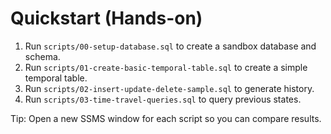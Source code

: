 # Quickstart (Hands-on)

1. Run `scripts/00-setup-database.sql` to create a sandbox database and schema.
2. Run `scripts/01-create-basic-temporal-table.sql` to create a simple temporal table.
3. Run `scripts/02-insert-update-delete-sample.sql` to generate history.
4. Run `scripts/03-time-travel-queries.sql` to query previous states.

Tip: Open a new SSMS window for each script so you can compare results.
